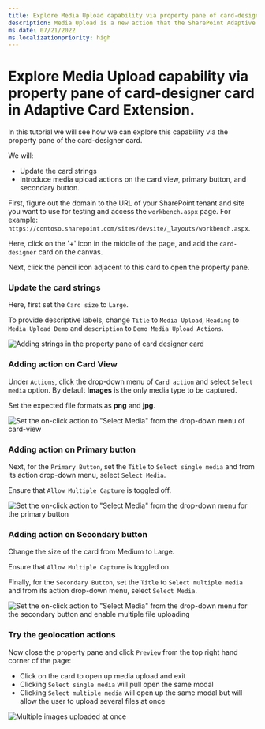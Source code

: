 ```yaml
---
title: Explore Media Upload capability via property pane of card-designer card in Adaptive Card Extension
description: Media Upload is a new action that the SharePoint Adaptive Card Extension framework supports. In this tutorial we will see how we can explore this capability via the property pane of the card-designer card.
ms.date: 07/21/2022
ms.localizationpriority: high
---
```


# Explore Media Upload capability via property pane of card-designer card in Adaptive Card Extension.

In this tutorial we will see how we can explore this capability via the property pane of the card-designer card.

We will:

- Update the card strings
- Introduce media upload actions on the card view, primary button, and secondary button.

First, figure out the domain to the URL of your SharePoint tenant and site you want to use for testing and access the `workbench.aspx` page. For example: `https://contoso.sharepoint.com/sites/devsite/_layouts/workbench.aspx`.

Here, click on the '+' icon in the middle of the page, and add the `card-designer` card on the canvas.

Next, click the pencil icon adjacent to this card to open the property pane.

### Update the card strings

Here, first set the `Card size` to `Large`.

To provide descriptive labels, change `Title` to `Media Upload`, `Heading` to `Media Upload Demo` and `description` to `Demo Media Upload Actions`.

![Adding strings in the property pane of card designer card](./img/mediaUploadPropertyPaneStrings.PNG)

### Adding action on Card View

Under `Actions`, click the drop-down menu of `Card action` and select `Select media` option. By default **Images** is the only media type to be captured.

Set the expected file formats as **png** and **jpg**.

![Set the on-click action to "Select Media" from the drop-down menu of card-view](./img/mediaUploadPropertyPaneCardAction.PNG)

### Adding action on Primary button

Next, for the `Primary Button`, set the `Title` to `Select single media` and from its action drop-down menu, select `Select Media`.

Ensure that `Allow Multiple Capture` is toggled off.

![Set the on-click action to "Select Media" from the drop-down menu for the primary button](./img//mediaUploadPropertyPanePrimaryButtonAction.PNG)

### Adding action on Secondary button

Change the size of the card from Medium to Large.

Ensure that `Allow Multiple Capture` is toggled on.

Finally, for the `Secondary Button`, set the `Title` to `Select multiple media` and from its action drop-down menu, select `Select Media`.

![Set the on-click action to "Select Media" from the drop-down menu for the secondary button and enable multiple file uploading](../../../../../../docs/images/viva-extensibility/geolocation/geoloactionPropertyPaneSecondaryButtonAction.png)

### Try the geolocation actions

Now close the property pane and click `Preview` from the top right hand corner of the page:

- Click on the card to open up media upload and exit
- Clicking `Select single media` will pull open the same modal 
- Clicking `Select multiple media` will open up the same modal but will allow the user to upload several files at once

![Multiple images uploaded at once](./img/mediaUploadPropertyPaneMultipleImages.PNG)